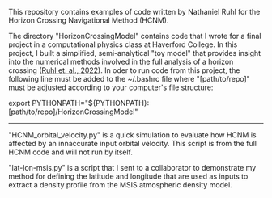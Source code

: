 This repository contains examples of code written by Nathaniel Ruhl for the Horizon Crossing Navigational Method (HCNM).

The directory "HorizonCrossingModel" contains code that I wrote for a final project in a computational physics class at Haverford College. In this project, I built a simplified, semi-analytical "toy model" that provides insight into the numerical methods involved in the full analysis of a horizon crossing ([Ruhl et. al., 2022](https://drive.google.com/file/d/1CyGdmpl5s5cof4TH3svCVJ63uJd-CwQ6/view?usp=sharing)).
In oder to run code from this project, the following line must be added to the ~/.bashrc file where "[path/to/repo]" must be adjusted according to your computer's file structure:

export PYTHONPATH="${PYTHONPATH}:[path/to/repo]/HorizonCrossingModel"

------------------------------

"HCNM_orbital_velocity.py" is a quick simulation to evaluate how HCNM is affected by an innaccurate input orbital velocity. This script is from the full HCNM code and will not run by itself.

"lat-lon-msis.py" is a script that I sent to a collaborator to demonstrate my method for defining the latitude and longitude that are used as inputs to extract a density profile from the MSIS atmospheric density model.
